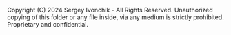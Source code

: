 Copyright (C) 2024 Sergey Ivonchik - All Rights Reserved.
Unauthorized copying of this folder or any file inside, via any medium is strictly prohibited.
Proprietary and confidential.
